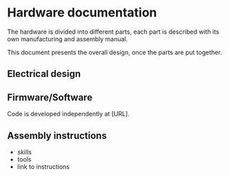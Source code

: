 # Hardware documentation

The hardware is divided into different parts, each part is described  with its own manufacturing and assembly manual.

This document presents the overall design, once the parts are put together.


## Electrical design

## Firmware/Software

Code is developed independently at [URL].

## Assembly instructions

- skills
- tools
- link to instructions